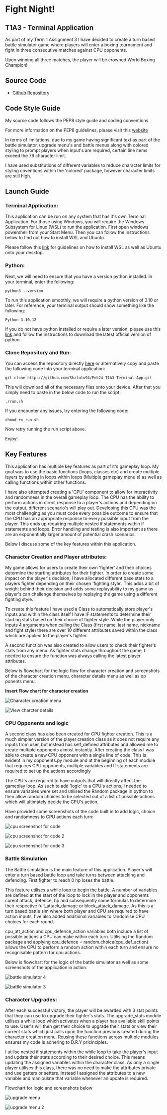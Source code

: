 # Fight Night!

## T1A3 - Terminal Application

As part of my Term 1 Assignment 3 I have decided to create a turn based battle simulator game where players will enter a boxing tournament and fight in three consecutive matches against CPU opponents. 

Upon winning all three matches, the player will be crowned World Boxing Champion!

## Source Code
- [Github Repository](https://github.com/Shalulu94/Feb24-T1A3-Terminal-App)

## Code Style Guide

My source code follows the PEP8 style guide and coding conventions. 

For more information on the PEP8 guidelines, please visit this [website](https://peps.python.org/pep-0008/)

In terms of limitations, due to my game having significant text as part of the battle simulator, upgrade menu's and battle menus along with colored styling to prompt players when input's are required, certain line items exceed the 79 character limit. 

I have used substitutions of different variables to reduce character limits for styling coventions within the 'colored' package, however character limits are still high. 

## Launch Guide

### Terminal Application:

This application can be run on any system that has it's own Terminal Application. For those using Windows, you will require the Windows Subsystem for Linux (WSL) to run the application. First open windows powershell from your Start Menu. Then you can follow the instructions below to find out how to install WSL and Ubuntu.

Please follow this [link](https://learn.microsoft.com/en-us/windows/wsl/install) for guidelines on how to install WSL as well as Ubuntu onto your desktop. 

### Python:

Next, we will need to ensure that you have a version python installed.
In your terminal, enter the following:



    python3 --version


To run this application smoothly, we will require a python version of 3.10 or later. For reference, your terminal output should show something like the following:



    Python 3.10.12



If you do not have python installed or require a later version, please use this [link](https://www.python.org/downloads/) and follow the instructions to download the latest official version of python. 

### Clone Repository and Run:

You can access the repository directly [here](https://github.com/Shalulu94/Feb24-T1A3-Terminal-App) or alternatively copy and paste the following code into your terminal application:



    git clone https://github.com/Shalulu94/Feb24-T1A3-Terminal-App.git

This will download all of the necessary files onto your device. After that you simply need to paste in the below code to run the script:

    ./run.sh

If you encounter any issues, try entering the following code:

    chmod +x run.sh

Now retry running the run script above. 

Enjoy!

## Key Features

This application has multiple key features as part of it's gameplay loop. My goal was to use the basic functions (loops, classes etc) and create multiple layers by adding in loops within loops (Multiple gameplay menu's) as well as calling functions within other functions.

I have also attempted creating a 'CPU' component to allow for interactivity and randomness in the overall gameplay loop. The CPU has the ability to perform actions in direct response to a player's actions and depending on the output, different scenario's will play out. Developing this CPU was the most challenging as you must code every possible outcome to ensure that the CPU has an appropriate response to every possible input from the player. This ends up requiring multiple nested if statements within if statements and loops. Error handling and testing is also important as there are an exponentially larger amount of potential crash scenarios.

Below I discuss some of the key features within this application.

### Character Creation and Player attributes:

My game allows for users to create their own 'fighter' and their choices determine the starting attributes for their fighter. In order to create some impact on the player's decision, I have allocated different base stats to a players fighter depending on their chosen 'fighting style'. This adds a bit of weight behind their decision and adds some replayability to my game as player's can challenge themselves by replaying the game using a different fighting style. 

To create this feature I have used a Class to automatically store player's inputs and within the class itself I have IF statements to determine their starting stats based on their choice of fighter style. While the player only inputs 4 arguments when calling the Class (first name, last name, nickname and fight style) there are over 10 different attributes saved within the class which are applied to the player's fighter.

A second function was also created to allow users to check their fighter's stats from any menu. As fighter stats change throughout the game, I needed to ensure the function was always calling the latest player attributes.

Below is flowchart for the logic flow for character creation and screenshots of the character creation menu, character details menu as well as op
ponents menu.

**Insert Flow chart for character creation**


![Character creation menu](./docs/character_creation.png)

![View charcter details](./docs/character_details.png)

### CPU Opponents and logic

A second class has also been created for CPU fighter creation. This is a much simpler version of the player creation class as it does not require any inputs from user, but instead has self_defined attributes and allowed me to create multiple opponents almost instantly. After creating the class I was able to create a new CPU opponent with a single line of code. This is evident in my opponents.py module and at the beginning of each module that requires CPU opponents, multiple variables and If statements are required to set up the actions accordingly

The CPU's are required to have outputs that will directly affect the gameplay loop. As such to add 'logic' to a CPU's actions, I needed to ensure variables were set and utilised the Random package in python to then allow random choices to be selected out of a list of possible actions which will ultimately decide the CPU's action. 

Have provided some screenshots of the code built in to add logic, choice and randomness to CPU actions each turn:

![cpu screenshot for code](./docs/cpu.png)

![cpu screenshot for code 2](./docs/cpu2.png)

![cpu screenshot for code 3](./docs/cpu3.png)



### Battle Simulation

The Battle simulation is the main feature of this application. Player's will enter a turn based battle loop and take turns between attacking and defending. First fighter to reach 0 hp loses the battle. 

This feature utilises a while loop to begin the battle. A number of variables are defined at the start of the loop to lock in the player and opponents curent attack, defence, hp and subsequently some formulas to determine their respective full_attack_damage or block_attack_damage. As this is a turn based battle sim where both player and CPU are required to have action inputs, I've also added additional variables to randomise CPU choices for each round.  

cpu_att_action and cpu_defence_action variables both include a list of possible actions a CPU can make within each turn. Utilising the Random package and applying cpu_defence = random.choice(cpu_def_action) allows the CPU to perform a random action within each turn and ensure no recognisable pattern for cpu actions. 

Below is flowchart for the logic of the battle simulator as well as some screenshots of the application in action.

![battle simulator 4](./docs/battle_sim4.png)

![battle simulator 3](./docs/battle_sim3.png)


### Character Upgrades:

After each successful victory, the player will be awarded with 3 stat points that they can use to upgrade their fighter's stats. The upgrade_stats module utilises a while loop which activates when a player has available skill points to use. User's will then get their choice to upgrade their stats or view their current stats which just calls upon the function previous created during the character creation menu. Reusing these functions across multiple modules ensures my code is adhering to D.R.Y pricinciples.

I utilise nested if statements within the while loop to take the player's input and update their stats according to their desired choice. This means updating the assigned variables within the character class. As only a single player utilises this class, there was no need to make the attributes private and use getters or setters. Instead I assigned the attributes to a new variable and manipulate that variable whenever an update is required. 

Flowchart for logic and screenshots below

![upgrade menu](./docs/upgrades.png)

![upgrade menu 2](./docs/upgrades2.png)

